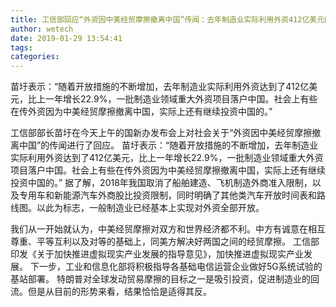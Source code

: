 ```yaml
---
title: 工信部回应“外资因中美经贸摩擦撤离中国”传闻：去年制造业实际利用外资412亿美元同比增22.9
author: wetech
date: 2019-01-29 13:54:41
tags: 
categories: 
---
```

苗圩表示：“随着开放措施的不断增加，去年制造业实际利用外资达到了412亿美元，比上一年增长22.9%，一批制造业领域重大外资项目落户中国。社会上有些在传外资因为中美经贸摩擦撤离中国，实际上还有继续投资中国的。”
<!-- more -->
工信部部长苗圩在今天上午的国新办发布会上对社会关于“外资因中美经贸摩擦撤离中国”的传闻进行了回应。
苗圩表示：“随着开放措施的不断增加，去年制造业实际利用外资达到了412亿美元，比上一年增长22.9%，一批制造业领域重大外资项目落户中国。社会上有些在传外资因为中美经贸摩擦撤离中国，实际上还有继续投资中国的。”
据了解，2018年我国取消了船舶建造、飞机制造外商准入限制，以及专用车和新能源汽车外商股比投资限制，同时明确了其他类汽车开放时间表和路线图。以此为标志，一般制造业已经基本上实现对外资全部开放。
 
 
我们从一开始就认为，中美经贸摩擦对双方和世界经济都不利。中方有诚意在相互尊重、平等互利以及对等的基础上，同美方解决好两国之间的经贸摩擦。
工信部印发《关于加快推进虚拟现实产业发展的指导意见》，加快推进虚拟现实产业发展。
下一步，工业和信息化部将积极指导各基础电信运营企业做好5G系统试验的基站部署。
特朗普对全球发动贸易摩擦的目标之一是吸引投资，促进制造业的回流。但是从目前的形势来看，结果恰恰是适得其反。
